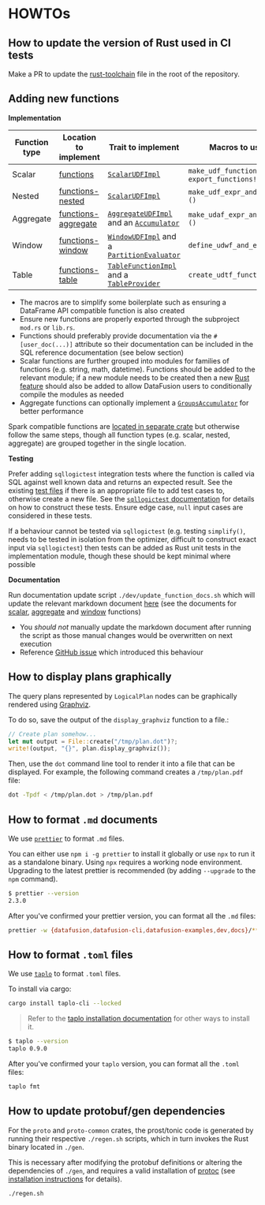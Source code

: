 <!---
  Licensed to the Apache Software Foundation (ASF) under one
  or more contributor license agreements.  See the NOTICE file
  distributed with this work for additional information
  regarding copyright ownership.  The ASF licenses this file
  to you under the Apache License, Version 2.0 (the
  "License"); you may not use this file except in compliance
  with the License.  You may obtain a copy of the License at

    http://www.apache.org/licenses/LICENSE-2.0

  Unless required by applicable law or agreed to in writing,
  software distributed under the License is distributed on an
  "AS IS" BASIS, WITHOUT WARRANTIES OR CONDITIONS OF ANY
  KIND, either express or implied.  See the License for the
  specific language governing permissions and limitations
  under the License.
-->

# HOWTOs

## How to update the version of Rust used in CI tests

Make a PR to update the [rust-toolchain] file in the root of the repository.

[rust-toolchain]: https://github.com/apache/datafusion/blob/main/rust-toolchain.toml

## Adding new functions

**Implementation**

| Function type | Location to implement     | Trait to implement                             | Macros to use                                    | Example              |
| ------------- | ------------------------- | ---------------------------------------------- | ------------------------------------------------ | -------------------- |
| Scalar        | [functions][df-functions] | [`ScalarUDFImpl`]                              | `make_udf_function!()` and `export_functions!()` | [`advanced_udf.rs`]  |
| Nested        | [functions-nested]        | [`ScalarUDFImpl`]                              | `make_udf_expr_and_func!()`                      |                      |
| Aggregate     | [functions-aggregate]     | [`AggregateUDFImpl`] and an [`Accumulator`]    | `make_udaf_expr_and_func!()`                     | [`advanced_udaf.rs`] |
| Window        | [functions-window]        | [`WindowUDFImpl`] and a [`PartitionEvaluator`] | `define_udwf_and_expr!()`                        | [`advanced_udwf.rs`] |
| Table         | [functions-table]         | [`TableFunctionImpl`] and a [`TableProvider`]  | `create_udtf_function!()`                        | [`simple_udtf.rs`]   |

- The macros are to simplify some boilerplate such as ensuring a DataFrame API compatible function is also created
- Ensure new functions are properly exported through the subproject 
 `mod.rs` or `lib.rs`. 
- Functions should preferably provide documentation via the `#[user_doc(...)]` attribute so their documentation
  can be included in the SQL reference documentation (see below section)
- Scalar functions are further grouped into modules for families of functions (e.g. string, math, datetime).
  Functions should be added to the relevant module; if a new module needs to be created then a new [Rust feature]
  should also be added to allow DataFusion users to conditionally compile the modules as needed
- Aggregate functions can optionally implement a [`GroupsAccumulator`] for better performance

Spark compatible functions are [located in separate crate][df-spark] but otherwise follow the same steps, though all
function types (e.g. scalar, nested, aggregate) are grouped together in the single location.

[df-functions]: https://github.com/apache/datafusion/tree/main/datafusion/functions
[functions-nested]: https://github.com/apache/datafusion/tree/main/datafusion/functions-nested
[functions-aggregate]: https://github.com/apache/datafusion/tree/main/datafusion/functions-aggregate
[functions-window]: https://github.com/apache/datafusion/tree/main/datafusion/functions-window
[functions-table]: https://github.com/apache/datafusion/tree/main/datafusion/functions-table
[df-spark]: https://github.com/apache/datafusion/tree/main/datafusion/spark
[`scalarudfimpl`]: https://docs.rs/datafusion/latest/datafusion/logical_expr/trait.ScalarUDFImpl.html
[`aggregateudfimpl`]: https://docs.rs/datafusion/latest/datafusion/logical_expr/trait.AggregateUDFImpl.html
[`accumulator`]: https://docs.rs/datafusion/latest/datafusion/logical_expr/trait.Accumulator.html
[`groupsaccumulator`]: https://docs.rs/datafusion/latest/datafusion/logical_expr/trait.GroupsAccumulator.html
[`windowudfimpl`]: https://docs.rs/datafusion/latest/datafusion/logical_expr/trait.WindowUDFImpl.html
[`partitionevaluator`]: https://docs.rs/datafusion/latest/datafusion/logical_expr/trait.PartitionEvaluator.html
[`tablefunctionimpl`]: https://docs.rs/datafusion/latest/datafusion/catalog/trait.TableFunctionImpl.html
[`tableprovider`]: https://docs.rs/datafusion/latest/datafusion/catalog/trait.TableProvider.html
[`advanced_udf.rs`]: https://github.com/apache/datafusion/blob/main/datafusion-examples/examples/advanced_udf.rs
[`advanced_udaf.rs`]: https://github.com/apache/datafusion/blob/main/datafusion-examples/examples/advanced_udaf.rs
[`advanced_udwf.rs`]: https://github.com/apache/datafusion/blob/main/datafusion-examples/examples/advanced_udwf.rs
[`simple_udtf.rs`]: https://github.com/apache/datafusion/blob/main/datafusion-examples/examples/simple_udtf.rs
[rust feature]: https://doc.rust-lang.org/cargo/reference/features.html

**Testing**

Prefer adding `sqllogictest` integration tests where the function is called via SQL against
well known data and returns an expected result. See the existing [test files][slt-test-files] if
there is an appropriate file to add test cases to, otherwise create a new file. See the
[`sqllogictest` documentation][slt-readme] for details on how to construct these tests.
Ensure edge case, `null` input cases are considered in these tests.

If a behaviour cannot be tested via `sqllogictest` (e.g. testing `simplify()`, needs to be
tested in isolation from the optimizer, difficult to construct exact input via `sqllogictest`)
then tests can be added as Rust unit tests in the implementation module, though these should be
kept minimal where possible

[slt-test-files]: https://github.com/apache/datafusion/tree/main/datafusion/sqllogictest/test_files
[slt-readme]: https://github.com/apache/datafusion/blob/main/datafusion/sqllogictest/README.md

**Documentation**

Run documentation update script `./dev/update_function_docs.sh` which will update the relevant
markdown document [here][fn-doc-home] (see the documents for [scalar][fn-doc-scalar],
[aggregate][fn-doc-aggregate] and [window][fn-doc-window] functions)

- You _should not_ manually update the markdown document after running the script as those manual
  changes would be overwritten on next execution
- Reference [GitHub issue] which introduced this behaviour

[fn-doc-home]: https://github.com/apache/datafusion/blob/main/docs/source/user-guide/sql
[fn-doc-scalar]: https://github.com/apache/datafusion/blob/main/docs/source/user-guide/sql/scalar_functions.md
[fn-doc-aggregate]: https://github.com/apache/datafusion/blob/main/docs/source/user-guide/sql/aggregate_functions.md
[fn-doc-window]: https://github.com/apache/datafusion/blob/main/docs/source/user-guide/sql/window_functions.md
[github issue]: https://github.com/apache/datafusion/issues/12740

## How to display plans graphically

The query plans represented by `LogicalPlan` nodes can be graphically
rendered using [Graphviz](https://www.graphviz.org/).

To do so, save the output of the `display_graphviz` function to a file.:

```rust
// Create plan somehow...
let mut output = File::create("/tmp/plan.dot")?;
write!(output, "{}", plan.display_graphviz());
```

Then, use the `dot` command line tool to render it into a file that
can be displayed. For example, the following command creates a
`/tmp/plan.pdf` file:

```bash
dot -Tpdf < /tmp/plan.dot > /tmp/plan.pdf
```

## How to format `.md` documents

We use [`prettier`] to format `.md` files.

You can either use `npm i -g prettier` to install it globally or use `npx` to run it as a standalone binary.
Using `npx` requires a working node environment. Upgrading to the latest prettier is recommended (by adding
`--upgrade` to the `npm` command).

```bash
$ prettier --version
2.3.0
```

After you've confirmed your prettier version, you can format all the `.md` files:

```bash
prettier -w {datafusion,datafusion-cli,datafusion-examples,dev,docs}/**/*.md
```

[`prettier`]: https://prettier.io/

## How to format `.toml` files

We use [`taplo`] to format `.toml` files.

To install via cargo:

```sh
cargo install taplo-cli --locked
```

> Refer to the [taplo installation documentation][taplo-install] for other ways to install it.

```bash
$ taplo --version
taplo 0.9.0
```

After you've confirmed your `taplo` version, you can format all the `.toml` files:

```bash
taplo fmt
```

[`taplo`]: https://taplo.tamasfe.dev/
[taplo-install]: https://taplo.tamasfe.dev/cli/installation/binary.html

## How to update protobuf/gen dependencies

For the `proto` and `proto-common` crates, the prost/tonic code is generated by running their respective `./regen.sh` scripts,
which in turn invokes the Rust binary located in `./gen`.

This is necessary after modifying the protobuf definitions or altering the dependencies of `./gen`, and requires a
valid installation of [protoc] (see [installation instructions] for details).

```bash
./regen.sh
```

[protoc]: https://github.com/protocolbuffers/protobuf#protocol-compiler-installation
[installation instructions]: https://datafusion.apache.org/contributor-guide/getting_started.html#protoc-installation
